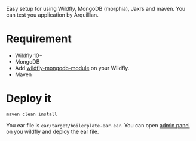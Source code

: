 Easy setup for using Wildfly, MongoDB (morphia), Jaxrs and maven.
You can test you application by Arquillian.

Requirement
===========
* Wildfly 10+
* MongoDB
* Add [wildfly-mongodb-module] on your Wildfly.
* Maven

Deploy it
=========

    maven clean install
    
You ear file is `ear/target/boilerplate-ear.ear`. You can open [admin panel](localhost:9990) on you wildfly and deploy the ear file.

[wildfly-mongodb-module]: https://github.com/abdollahpour/wildfly-mongodb-module